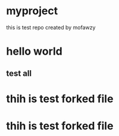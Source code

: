 # myproject
this is test repo created by mofawzy
<h1>hello world</h1>
<h2>test all</h2>
<h1>thih is test forked file</h1>
<h1>thih is test forked file</h1>

